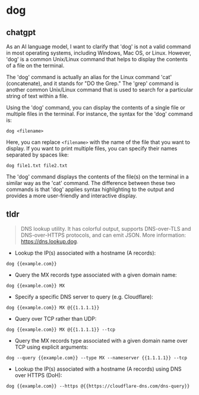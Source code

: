 # dog 
## chatgpt 
As an AI language model, I want to clarify that 'dog' is not a valid command in most operating systems, including Windows, Mac OS, or Linux. However, 'dog' is a common Unix/Linux command that helps to display the contents of a file on the terminal. 

The 'dog' command is actually an alias for the Linux command 'cat' (concatenate), and it stands for "DO the Grep." The 'grep' command is another common Unix/Linux command that is used to search for a particular string of text within a file.

Using the 'dog' command, you can display the contents of a single file or multiple files in the terminal. For instance, the syntax for the 'dog' command is:

```
dog <filename>
```

Here, you can replace `<filename>` with the name of the file that you want to display. If you want to print multiple files, you can specify their names separated by spaces like:

```
dog file1.txt file2.txt
```

The 'dog' command displays the contents of the file(s) on the terminal in a similar way as the 'cat' command. The difference between these two commands is that 'dog' applies syntax highlighting to the output and provides a more user-friendly and interactive display. 

## tldr 
 
> DNS lookup utility.
> It has colorful output, supports DNS-over-TLS and DNS-over-HTTPS protocols, and can emit JSON.
> More information: <https://dns.lookup.dog>.

- Lookup the IP(s) associated with a hostname (A records):

`dog {{example.com}}`

- Query the MX records type associated with a given domain name:

`dog {{example.com}} MX`

- Specify a specific DNS server to query (e.g. Cloudflare):

`dog {{example.com}} MX @{{1.1.1.1}}`

- Query over TCP rather than UDP:

`dog {{example.com}} MX @{{1.1.1.1}} --tcp`

- Query the MX records type associated with a given domain name over TCP using explicit arguments:

`dog --query {{example.com}} --type MX --nameserver {{1.1.1.1}} --tcp`

- Lookup the IP(s) associated with a hostname (A records) using DNS over HTTPS (DoH):

`dog {{example.com}} --https @{{https://cloudflare-dns.com/dns-query}}`
